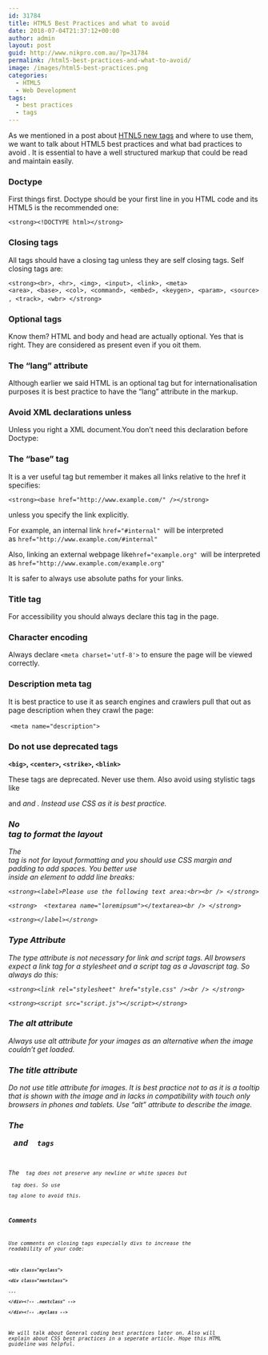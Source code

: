 ```yaml
---
id: 31784
title: HTML5 Best Practices and what to avoid
date: 2018-07-04T21:37:12+00:00
author: admin
layout: post
guid: http://www.nikpro.com.au/?p=31784
permalink: /html5-best-practices-and-what-to-avoid/
image: /images/html5-best-practices.png
categories:
  - HTML5
  - Web Development
tags:
  - best practices
  - tags
---
```

As we mentioned in a post about [HTNL5 new tags](http://www.nikpro.com.au/html5-semantic-tags-and-where-to-use-them/) and where to use them, we want to talk about HTML5 best practices and what bad practices to avoid . It is essential to have a well structured markup that could be read and maintain easily.

### Doctype 

First things first. Doctype should be your first line in you HTML code and its HTML5 is the recommended one:

`<strong><!DOCTYPE html></strong>`

### Closing tags 

All tags should have a closing tag unless they are self closing tags. Self closing tags are:

`<strong><br>, <hr>, <img>, <input>, <link>, <meta><area>, <base>, <col>, <command>, <embed>, <keygen>, <param>, <source>, <track>, <wbr> </strong>`  

### Optional tags  

Know them? HTML and body and head are actually optional. Yes that is right. They are considered as present even if you oit them.

### The &#8220;lang&#8221; attribute

Although earlier we said HTML is an optional tag but for internationalisation purposes it is best practice to have the &#8220;lang&#8221; attribute in the markup.

### Avoid XML declarations unless

Unless you right a XML document.You don&#8217;t need this declaration before Doctype:

**<?xml version=&#8221;1.0&#8243; encoding=&#8221;UTF-8&#8243; standalone=&#8221;yes&#8221;?>**

### The &#8220;base&#8221; tag

It is a ver useful tag but remember it makes all links relative to the href it specifies:

`<strong><base href="http://www.example.com/" /></strong>`

unless you specify the link explicitly.

For example, an internal link `href="#internal" `will be interpreted as `href="http://www.example.com/#internal"`

Also, linking an external webpage like`href="example.org" `will be interpreted as `href="http://www.example.com/example.org"`

It is safer to always use absolute paths for your links.

### Title tag

For accessibility you should always declare this tag in the page.

### Character encoding

Always declare `<meta charset='utf-8'>` to ensure the page will be viewed correctly.

### Description meta tag

It is best practice to use it as search engines and crawlers pull that out as page description when they crawl the page:

 `<meta name="description">`

### Do not use deprecated tags

**`<big>`, `<center>`, `<strike>`, `<blink>`**

These tags are deprecated. Never use them. Also avoid using stylistic tags  like<hgroup> and <i> and <em>. Instead use CSS as it is best practice.

### No <br> tag to format the layout

The <br> tag is not for layout formatting and you should use CSS margin and padding to add spaces. You better use <br> inside an element to addd line breaks:

`<strong><label>Please use the following text area:<br><br />
</strong>`

`<strong>  <textarea name="loremipsum"></textarea><br />
</strong>`

`<strong></label></strong>`

### Type Attribute

The type attribute is not necessary for link and script tags. All browsers expect a link tag for a stylesheet and a script tag as a Javascript tag. So always do this:

`<strong><link rel="stylesheet" href="style.css" /><br />
</strong>`

`<strong><script src="script.js"></script></strong>`

### The alt attribute

Always use alt attribute for your images as an alternative when the image couldn&#8217;t get loaded.

### The title attribute

Do not use title attribute for images. It is best practice not to as it is a tooltip that is shown with the image and in lacks in compatibility with touch only browsers in phones and tablets. Use &#8220;alt&#8221; attribute to describe the image.

### The <pre> and <code> tags

The <code> tag does not preserve any newline or white spaces but <pre> tag does. So use <pre>tag alone to avoid this.

### Comments

Use comments on closing tags especially divs to increase the readability of your code:

**`<div class="myclass">`**  
**`<div class="nextclass">`**  
**`...`**  
**`</div><!-- .nextclass" -->`**  
**`</div><!-- .myclass -->`**

We will talk about General coding best practices later on. Also will explain about CSS best practices in a seperate article. Hope this HTML guideline was helpful.